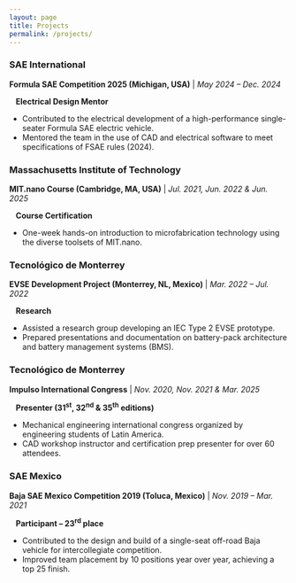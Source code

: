 ```yaml
---
layout: page
title: Projects
permalink: /projects/
---
```


### SAE International

**Formula SAE Competition 2025 (Michigan, USA)** | _May 2024 – Dec. 2024_

&nbsp;&nbsp;&nbsp;**Electrical Design Mentor**
- Contributed to the electrical development of a high-performance single-seater Formula SAE electric vehicle.
- Mentored the team in the use of CAD and electrical software to meet specifications of FSAE rules (2024).

### Massachusetts Institute of Technology

**MIT.nano Course (Cambridge, MA, USA)** | _Jul. 2021, Jun. 2022 & Jun. 2025_

&nbsp;&nbsp;&nbsp;**Course Certification**
- One-week hands-on introduction to microfabrication technology using the diverse toolsets of MIT.nano.

### Tecnológico de Monterrey

**EVSE Development Project (Monterrey, NL, Mexico)** | _Mar. 2022 – Jul. 2022_

&nbsp;&nbsp;&nbsp;**Research**
- Assisted a research group developing an IEC Type 2 EVSE prototype.
- Prepared presentations and documentation on battery-pack architecture and battery management systems (BMS).

### Tecnológico de Monterrey

**Impulso International Congress** | _Nov. 2020, Nov. 2021 & Mar. 2025_

&nbsp;&nbsp;&nbsp;**Presenter (31<sup>st</sup>, 32<sup>nd</sup> & 35<sup>th</sup> editions)**
- Mechanical engineering international congress organized by engineering students of Latin America.
- CAD workshop instructor and certification prep presenter for over 60 attendees.

### SAE Mexico

**Baja SAE Mexico Competition 2019 (Toluca, Mexico)** | _Nov. 2019 – Mar. 2021_

&nbsp;&nbsp;&nbsp;**Participant – 23<sup>rd</sup> place**
- Contributed to the design and build of a single-seat off-road Baja vehicle for intercollegiate competition.
- Improved team placement by 10 positions year over year, achieving a top 25 finish.
